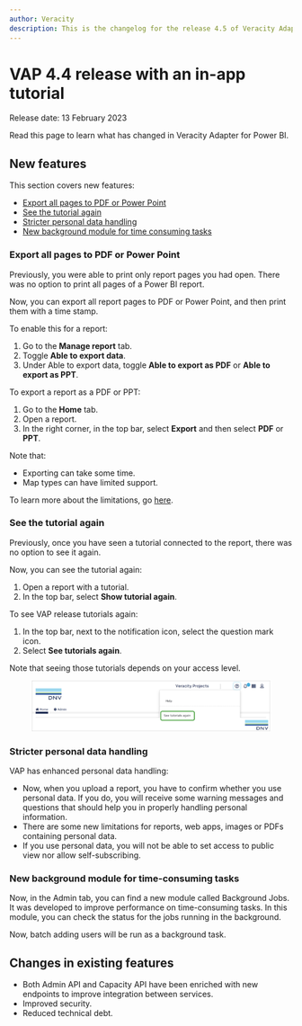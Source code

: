 ```yaml
---
author: Veracity
description: This is the changelog for the release 4.5 of Veracity Adapter for Power BI (VAP).
---
```

# VAP 4.4 release with an in-app tutorial
Release date: 13 February 2023

Read this page to learn what has changed in Veracity Adapter for Power BI.

## New features
This section covers new features:
* [Export all pages to PDF or Power Point](#export-all-pages-to-pdf-or-power-point)
* [See the tutorial again](#see-the-tutorial-again)
* [Stricter personal data handling](#stricter-personal-data-handling)
* [New background module for time consuming tasks](#new-background-module-for-time-consuming-tasks)

### Export all pages to PDF or Power Point
Previously, you were able to print only report pages you had open. There was no option to print all pages of a Power BI report.

Now, you can export all report pages to PDF or Power Point, and then print them with a time stamp. 

To enable this for a report:
1. Go to the **Manage report** tab.
2. Toggle **Able to export data**.
3. Under Able to export data, toggle **Able to export as PDF** or **Able to export as PPT**.

To export a report as a PDF or PPT:
1. Go to the **Home** tab.
2. Open a report.
3. In the right corner, in the top bar, select **Export** and then select **PDF** or **PPT**.

Note that:
* Exporting can take some time.
* Map types can have limited support.

To learn more about the limitations, go [here](https://learn.microsoft.com/en-us/power-bi/developer/embedded/export-to#considerations-and-limitations).

### See the tutorial again
Previously, once you have seen a tutorial connected to the report, there was no option to see it again.

Now, you can see the tutorial again:
1. Open a report with a tutorial.
2. In the top bar, select **Show tutorial again**.

To see VAP release tutorials again:
1. In the top bar, next to the notification icon, select the question mark icon.
2. Select **See tutorials again**.

Note that seeing those tutorials depends on your access level.

<figure>
	<img src="assets/tutorials-again.png"/>
</figure>

### Stricter personal data handling
VAP has enhanced personal data handling:
* Now, when you upload a report, you have to confirm whether you use personal data. If you do, you will receive some warning messages and questions that should help you in properly handling personal information.
* There are some new limitations for reports, web apps, images or PDFs containing personal data.
* If you use personal data, you will not be able to set access to public view nor allow self-subscribing.

### New background module for time-consuming tasks

Now, in the Admin tab, you can find a new module called Background Jobs. It was developed to improve performance on time-consuming tasks. In this module, you can check the status for the jobs running in the background.

Now, batch adding users will be run as a background task.

## Changes in existing features
* Both Admin API and Capacity API have been enriched with new endpoints to improve integration between services.
* Improved security.
* Reduced technical debt.